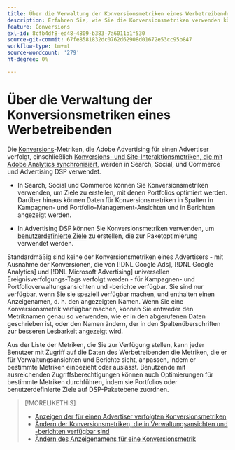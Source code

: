 ```yaml
---
title: Über die Verwaltung der Konversionsmetriken eines Werbetreibenden
description: Erfahren Sie, wie Sie die Konversionsmetriken verwenden können, die Adobe Advertising für einen Advertiser verfolgt.
feature: Conversions
exl-id: 8cfb4df8-ed48-4809-b383-7a6011b1f530
source-git-commit: 67fe8581832dc0762d62908d01672e53cc95b847
workflow-type: tm+mt
source-wordcount: '279'
ht-degree: 0%

---
```


# Über die Verwaltung der Konversionsmetriken eines Werbetreibenden

Die [Konversions](/help/search-social-commerce/glossary.md#c-d)-Metriken, die Adobe Advertising für einen Advertiser verfolgt, einschließlich [Konversions- und Site-Interaktionsmetriken, die mit Adobe Analytics synchronisiert &#x200B;](/help/integrations/analytics/analytics-data-in-advertising.md), werden in Search, Social, und Commerce und Advertising DSP verwendet.

* In Search, Social und Commerce können Sie Konversionsmetriken verwenden, um Ziele zu erstellen, mit denen Portfolios optimiert werden. Darüber hinaus können Daten für Konversionsmetriken in Spalten in Kampagnen- und Portfolio-Management-Ansichten und in Berichten angezeigt werden.

* In Advertising DSP können Sie Konversionsmetriken verwenden, um [benutzerdefinierte Ziele](/help/dsp/optimization/custom-goal.md) zu erstellen, die zur Paketoptimierung verwendet werden.

Standardmäßig sind keine der Konversionsmetriken eines Advertisers - mit Ausnahme der Konversionen, die von [!DNL Google Ads], [!DNL Google Analytics] und [!DNL Microsoft Advertising] universellen Ereignisverfolgungs-Tags verfolgt werden - für Kampagnen- und Portfolioverwaltungsansichten und -berichte verfügbar. Sie sind nur verfügbar, wenn Sie sie speziell verfügbar machen, und enthalten einen Anzeigenamen, d. h. den angezeigten Namen. Wenn Sie eine Konversionsmetrik verfügbar machen, können Sie entweder den Metriknamen genau so verwenden, wie er in den abgerufenen Daten geschrieben ist, oder den Namen ändern, der in den Spaltenüberschriften zur besseren Lesbarkeit angezeigt wird.

Aus der Liste der Metriken, die Sie zur Verfügung stellen, kann jeder Benutzer mit Zugriff auf die Daten des Werbetreibenden die Metriken, die er für Verwaltungsansichten und Berichte sieht, anpassen, indem er bestimmte Metriken einbezieht oder auslässt. Benutzende mit ausreichenden Zugriffsberechtigungen können auch Optimierungen für bestimmte Metriken durchführen, indem sie Portfolios oder benutzerdefinierte Ziele auf DSP-Paketebene zuordnen.

>[!MORELIKETHIS]
>
>* [Anzeigen der für einen Advertiser verfolgten Konversionsmetriken](conversion-metric-view-tracked.md)
>* [Ändern der Konversionsmetriken, die in Verwaltungsansichten und -berichten verfügbar sind](conversion-metric-edit-available.md)
>* [Ändern des Anzeigenamens für eine Konversionsmetrik](conversion-metric-edit-display-name.md)
